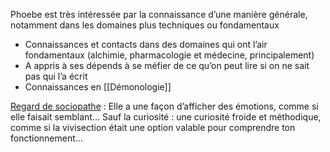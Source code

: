 Phoebe est très intéressée par la connaissance d’une manière générale, notamment dans les domaines plus techniques ou fondamentaux
- Connaissances et contacts dans des domaines qui ont l’air fondamentaux (alchimie, pharmacologie et médecine, principalement)
- A appris à ses dépends à se méfier de ce qu’on peut lire si on ne sait pas qui l’a écrit
- Connaissances en [[Démonologie]]

<ins>Regard de sociopathe</ins> : Elle a une façon d’afficher des émotions, comme si elle faisait semblant… Sauf la curiosité : une curiosité froide et méthodique, comme si la vivisection était une option valable pour comprendre ton fonctionnement…